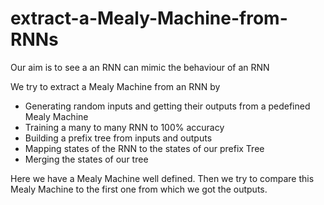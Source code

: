 # extract-a-Mealy-Machine-from-RNNs
Our aim is to see a an RNN can mimic the behaviour of an RNN

We try to extract a Mealy Machine from an RNN by 
- Generating random inputs and getting their outputs from a pedefined Mealy Machine
- Training a many to many RNN to 100% accuracy
- Building a prefix tree from inputs and outputs 
- Mapping states of the RNN to the states of our prefix Tree
- Merging the states of our tree

Here we have a Mealy Machine well defined.
Then we try to compare this Mealy Machine to the first one from which we got the outputs.